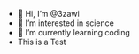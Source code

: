 - 👋 Hi, I’m @3zawi
- 👀 I’m interested in science
- 🌱 I’m currently learning coding
-  This is a Test

<!---
3zawi/3zawi is a ✨ special ✨ repository because its `README.md` (this file) appears on your GitHub profile.
You can click the Preview link to take a look at your changes.
--->
